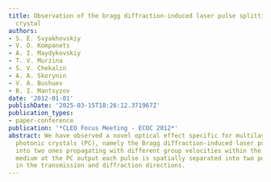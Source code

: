 ```yaml
---
title: Observation of the bragg diffraction-induced laser pulse splitting in a photonic
  crystal
authors:
- S. E. Svyakhovskiy
- V. O. Kompanets
- A. I. Maydykovskiy
- T. V. Murzina
- S. V. Chekalin
- A. А. Skorynin
- V. A. Bushuev
- B. I. Mantsyzov
date: '2012-01-01'
publishDate: '2025-03-15T18:26:12.371967Z'
publication_types:
- paper-conference
publication: '*CLEO Focus Meeting - ECOC 2012*'
abstract: We have observed a novel optical effect specific for multilayer porous silicon-based
  photonic crystals (PC), namely the Bragg diffraction-induced laser pulse splitting
  into two ones propagating with different group velocities within the PC. In a homogenous
  medium at the PC output each pulse is spatially separated into two pulses, propagating
  in the transmission and diffraction directions.
---
```

